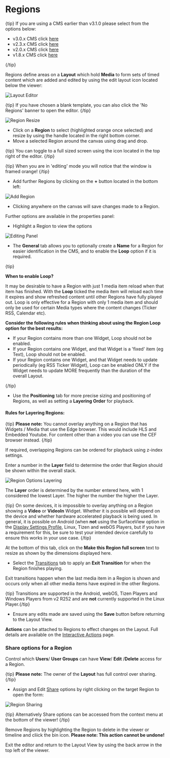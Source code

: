 <!--toc=layouts-->

# Regions

{tip}
If you are using a CMS earlier than v3.1.0 please select from the options below:

- v3.0.x CMS click [here](layouts_regions_3.html)
- v2.3.x CMS click [here](layouts_regions_3.html)
- v2.0.x CMS click [here](layouts_regions_2.0.html)
- v1.8.x CMS click [here](layouts_regions_1.8.html)

{/tip}

Regions define areas on a **Layout** which hold **Media** to form sets of timed content which are added and edited by using the edit layout icon located below the viewer:

![Layout Editor](img/v3.1_layouts_layout_editor.png)

{tip}
If you have chosen a blank template, you can also click the 'No Regions' banner to open the editor.
{/tip}

![Region Resize](img/v3.1_layouts_region_resize.png)

- Click on a **Region** to select (highlighted orange once selected) and resize by using the handle located in the right bottom corner.
- Move a selected Region around the canvas using drag and drop. 

{tip}
You can toggle to a full sized screen using the icon located in the top right of the editor.
{/tip} 

{tip}
When you are in 'editing' mode you will notice that the window is framed orange!
{/tip}

- Add further Regions by clicking on the **+** button located in the bottom left:


 ![Add Region](img/v3.1_layouts_add_region.png)

- Clicking anywhere on the canvas will save changes made to a Region.

  


Further options are available in the properties panel:

- Highlight a Region to view the options

![Editing Panel](img/v3.1_layouts_regions_editing_panel.png)



- The **General** tab allows you to optionally create a **Name** for a Region for easier identification in the CMS, and to enable the **Loop** option if it is required.


{tip}

**When to enable Loop?**

It may be desirable to have a Region with just 1 media item reload when that item has finished. With the **Loop** ticked the media item will reload each time it expires and show refreshed content until other Regions have fully played out. Loop is only effective for a Region with only 1 media item and should only be used for certain Media types where the content changes (Ticker RSS, Calendar etc).

**Consider the following rules when thinking about using the Region Loop option for the best results:**

- If your Region contains more than one Widget, Loop should not be enabled.
- If your Region contains one Widget, and that Widget is a 'fixed' item (eg Text), Loop should not be enabled.
- If your Region contains one Widget, and that Widget needs to update periodically (eg RSS Ticker Widget), Loop can be enabled ONLY if the Widget needs to update MORE frequently than the duration of the overall Layout.

{/tip}

- Use the **Positioning** tab for more precise sizing and positioning of Regions, as well as setting a **Layering Order** for playback.



#### Rules for Layering Regions:

{tip}
**Please note:** You cannot overlay anything on a Region that has Widgets / Media that use the Edge browser. This would include HLS and Embedded Youtube.
For content other than a video you can use the CEF browser instead.
{/tip}

If required, overlapping Regions can be ordered for playback using z-index settings.

Enter a number in the **Layer** field to determine the order that Region should be shown within the overall stack.

![Region Options Layering](img/v3.1_layouts_regions_layer.png)

The **Layer** order is determined by the number entered here, with 1 considered the lowest Layer. The higher the number the higher the Layer.

{tip}
On some devices, it is impossible to overlay anything on a Region showing a **Video** or **VideoIn** Widget. Whether it is possible will depend on the device and whether hardware accelerated playback is being used. In general, it is possible on Android (when **not** using the SurfaceView option in the [Display Settings Profile](displays_settings.html), Linux, Tizen and webOS Players, but if you have a requirement for this, be sure to test your intended device carefully to ensure this works in your use case.
{/tip}

At the bottom of this tab, click on the **Make this Region full screen** text to resize as shown by the dimensions displayed here.

- Select the [Transitions](tour_transitions.html) tab to apply an **Exit Transition** for when the Region finishes playing.

Exit transitions happen when the last media item in a Region is shown and occurs only when all other media items have expired in the other Regions. 

{tip}
Transitions are supported in the Android, webOS, Tizen Players and Windows Players from v2 R252 and are **not** currently supported in the Linux Player.{/tip}

- Ensure any edits made are saved using the **Save** button before returning to the Layout View.


**Actions** can be attached to Regions to effect changes on the Layout. Full details are available on the [Interactive Actions](layouts_interactive_actions.html) page.

### Share options for a Region

Control which **Users**/ **User Groups** can have **View**/ **Edit** /**Delete** access for a Region.  

{tip}
**Please note:** The owner of the **Layout** has full control over sharing.
{/tip}

- Assign and Edit [Share](users_features_and_sharing.html) options by right clicking on the target Region to open the form:


![Region Sharing](img\v3.1_layouts_regions_share.png)

{tip}
Alternatively Share options can be accessed from the context menu at the bottom of the viewer! 
{/tip}

Remove Regions by highlighting the Region to delete in the viewer or timeline and cliick the bin icon. **Please note: This action cannot be undone!**

Exit the editor and return to the Layout View by using the back arrow in the top left of the viewer.
